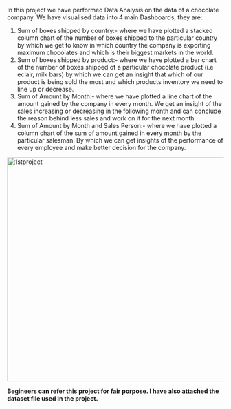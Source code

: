 In this project we have performed Data Analysis on the data of a chocolate company.
We have visualised data into 4 main Dashboards, they are:
1. Sum of boxes shipped by country:- where we have plotted a stacked column chart of the number of boxes shipped to the particular country by which we get to know in which country the company is exporting maximum chocolates and which is their biggest markets in the world.
2. Sum of boxes shipped by product:- where we have plotted a bar chart of the number of boxes shipped of a particular chocolate product (i.e eclair, milk bars) by which we can get an insight that which of our product is being sold the most and which products inventory we need to line up or decrease.
3. Sum of Amount by Month:- where we have plotted a line chart of the amount gained by the company in every month. We get an insight of the sales increasing or decreasing in the following month and can conclude the reason behind less sales and work on it for the next month.
4. Sum of Amount by Month and Sales Person:- where we have plotted a column chart of the sum of amount gained in every month by the particular salesman. By which we can get insights of the performance of every employee and make better decision for the company.

<img width="909" height="521" alt="1stproject" src="https://github.com/user-attachments/assets/43023741-e7fb-4116-afb1-8c4fb5321f73" />

**Begineers can refer this project for fair porpose. I have also attached the dataset file used in the project.**

